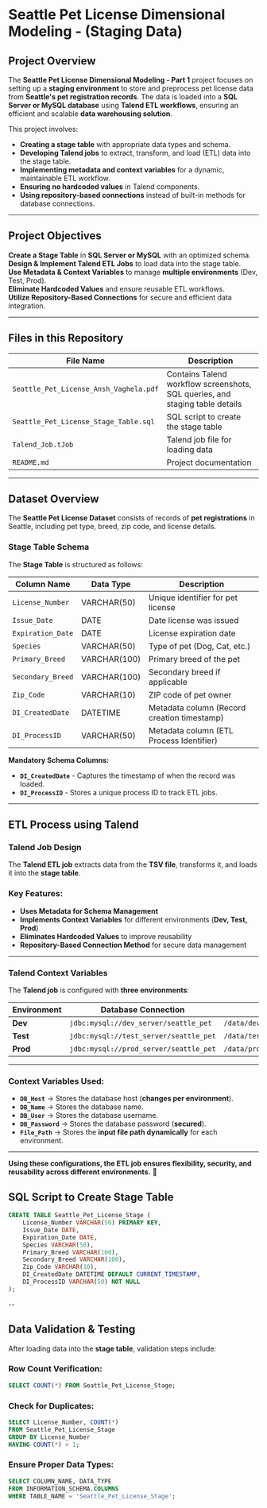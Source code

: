 # Seattle Pet License Dimensional Modeling - (Staging Data)

## Project Overview
The **Seattle Pet License Dimensional Modeling - Part 1** project focuses on setting up a **staging environment** to store and preprocess pet license data from **Seattle's pet registration records**. The data is loaded into a **SQL Server or MySQL database** using **Talend ETL workflows**, ensuring an efficient and scalable **data warehousing solution**.

This project involves:

- **Creating a stage table** with appropriate data types and schema.
- **Developing Talend jobs** to extract, transform, and load (ETL) data into the stage table.
- **Implementing metadata and context variables** for a dynamic, maintainable ETL workflow.
- **Ensuring no hardcoded values** in Talend components.
- **Using repository-based connections** instead of built-in methods for database connections.

---

## Project Objectives

**Create a Stage Table** in **SQL Server or MySQL** with an optimized schema.  
**Design & Implement Talend ETL Jobs** to load data into the stage table.  
**Use Metadata & Context Variables** to manage **multiple environments** (Dev, Test, Prod).  
**Eliminate Hardcoded Values** and ensure reusable ETL workflows.  
**Utilize Repository-Based Connections** for secure and efficient data integration.  

---

## Files in this Repository

| File Name | Description |
|-----------|------------|
| `Seattle_Pet_License_Ansh_Vaghela.pdf` | Contains Talend workflow screenshots, SQL queries, and staging table details |
| `Seattle_Pet_License_Stage_Table.sql` | SQL script to create the stage table |
| `Talend_Job.tJob` | Talend job file for loading data |
| `README.md` | Project documentation |

---

## Dataset Overview

The **Seattle Pet License Dataset** consists of records of **pet registrations** in Seattle, including pet type, breed, zip code, and license details.

### **Stage Table Schema**

The **Stage Table** is structured as follows:

| Column Name        | Data Type    | Description |
|--------------------|-------------|-------------|
| `License_Number`   | VARCHAR(50)  | Unique identifier for pet license |
| `Issue_Date`       | DATE         | Date license was issued |
| `Expiration_Date`  | DATE         | License expiration date |
| `Species`         | VARCHAR(50)  | Type of pet (Dog, Cat, etc.) |
| `Primary_Breed`    | VARCHAR(100) | Primary breed of the pet |
| `Secondary_Breed`  | VARCHAR(100) | Secondary breed if applicable |
| `Zip_Code`        | VARCHAR(10)  | ZIP code of pet owner |
| `DI_CreatedDate`   | DATETIME     | Metadata column (Record creation timestamp) |
| `DI_ProcessID`     | VARCHAR(50)  | Metadata column (ETL Process Identifier) |

**Mandatory Schema Columns:**

- **`DI_CreatedDate`** - Captures the timestamp of when the record was loaded.
- **`DI_ProcessID`** - Stores a unique process ID to track ETL jobs.

---

## ETL Process using Talend

### Talend Job Design  
The **Talend ETL job** extracts data from the **TSV file**, transforms it, and loads it into the **stage table**.

### Key Features:
- **Uses Metadata for Schema Management**  
- **Implements Context Variables** for different environments (**Dev, Test, Prod**)  
- **Eliminates Hardcoded Values** to improve reusability  
- **Repository-Based Connection Method** for secure data management  

---

### Talend Context Variables  
The **Talend job** is configured with **three environments**:

| Environment | Database Connection | File Path |
|------------|---------------------|-----------|
| **Dev** | `jdbc:mysql://dev_server/seattle_pet` | `/data/dev/Seattle_Pet_License.tsv` |
| **Test** | `jdbc:mysql://test_server/seattle_pet` | `/data/test/Seattle_Pet_License.tsv` |
| **Prod** | `jdbc:mysql://prod_server/seattle_pet` | `/data/prod/Seattle_Pet_License.tsv` |

---

### Context Variables Used:
- **`DB_Host`** → Stores the database host (**changes per environment**).  
- **`DB_Name`** → Stores the database name.  
- **`DB_User`** → Stores the database username.  
- **`DB_Password`** → Stores the database password (**secured**).  
- **`File_Path`** → Stores the **input file path dynamically** for each environment.  

---

**Using these configurations, the ETL job ensures flexibility, security, and reusability across different environments.** 🚀


## **SQL Script to Create Stage Table**
```sql
CREATE TABLE Seattle_Pet_License_Stage (
    License_Number VARCHAR(50) PRIMARY KEY,
    Issue_Date DATE,
    Expiration_Date DATE,
    Species VARCHAR(50),
    Primary_Breed VARCHAR(100),
    Secondary_Breed VARCHAR(100),
    Zip_Code VARCHAR(10),
    DI_CreatedDate DATETIME DEFAULT CURRENT_TIMESTAMP,
    DI_ProcessID VARCHAR(50) NOT NULL
);
```
--

## Data Validation & Testing

After loading data into the **stage table**, validation steps include:

### Row Count Verification:
```sql
SELECT COUNT(*) FROM Seattle_Pet_License_Stage;
```

### Check for Duplicates:
```sql
SELECT License_Number, COUNT(*) 
FROM Seattle_Pet_License_Stage 
GROUP BY License_Number 
HAVING COUNT(*) > 1;
```

### Ensure Proper Data Types:
```sql
SELECT COLUMN_NAME, DATA_TYPE 
FROM INFORMATION_SCHEMA.COLUMNS 
WHERE TABLE_NAME = 'Seattle_Pet_License_Stage';
```
